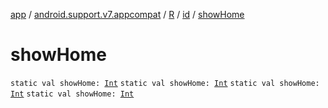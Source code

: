 [app](../../../index.md) / [android.support.v7.appcompat](../../index.md) / [R](../index.md) / [id](index.md) / [showHome](.)

# showHome

`static val showHome: `[`Int`](https://kotlinlang.org/api/latest/jvm/stdlib/kotlin/-int/index.html)
`static val showHome: `[`Int`](https://kotlinlang.org/api/latest/jvm/stdlib/kotlin/-int/index.html)
`static val showHome: `[`Int`](https://kotlinlang.org/api/latest/jvm/stdlib/kotlin/-int/index.html)
`static val showHome: `[`Int`](https://kotlinlang.org/api/latest/jvm/stdlib/kotlin/-int/index.html)